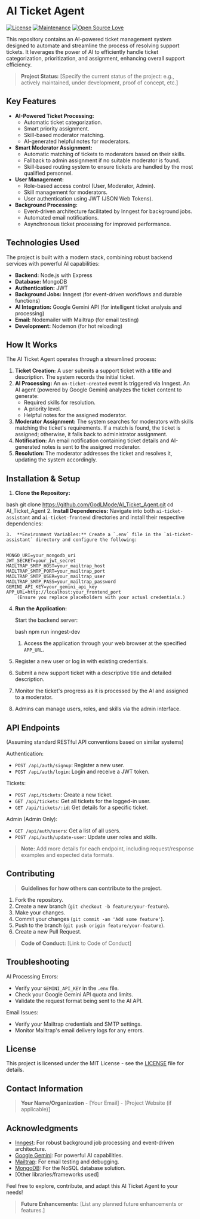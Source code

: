 
# AI Ticket Agent

[![License](https://img.shields.io/badge/License-MIT-blue.svg)](https://opensource.org/licenses/MIT)
[![Maintenance](https://img.shields.io/badge/Maintained%3F-yes-green.svg)](https://github.com/GodLMode/AI_Ticket_Agent/graphs/commit-activity)
[![Open Source Love](https://badges.frapsoft.com/os/v1/open-source.svg?v=103)](https://github.com/GodLMode/AI_Ticket_Agent)

This repository contains an AI-powered ticket management system designed to automate and streamline the process of resolving support tickets. It leverages the power of AI to efficiently handle ticket categorization, prioritization, and assignment, enhancing overall support efficiency.

> **Project Status:** [Specify the current status of the project: e.g., actively maintained, under development, proof of concept, etc.]

## Key Features

- **AI-Powered Ticket Processing:**
  - Automatic ticket categorization.
  - Smart priority assignment.
  - Skill-based moderator matching.
  - AI-generated helpful notes for moderators.
- **Smart Moderator Assignment:**
  - Automatic matching of tickets to moderators based on their skills.
  - Fallback to admin assignment if no suitable moderator is found.
  - Skill-based routing system to ensure tickets are handled by the most qualified personnel.
- **User Management:**
  - Role-based access control (User, Moderator, Admin).
  - Skill management for moderators.
  - User authentication using JWT (JSON Web Tokens).
- **Background Processing:**
  - Event-driven architecture facilitated by Inngest for background jobs.
  - Automated email notifications.
  - Asynchronous ticket processing for improved performance.

## Technologies Used

The project is built with a modern stack, combining robust backend services with powerful AI capabilities:

- **Backend:** Node.js with Express
- **Database:** MongoDB
- **Authentication:** JWT
- **Background Jobs:** Inngest (for event-driven workflows and durable functions)
- **AI Integration:** Google Gemini API (for intelligent ticket analysis and processing)
- **Email:** Nodemailer with Mailtrap (for email testing)
- **Development:** Nodemon (for hot reloading)

## How It Works

The AI Ticket Agent operates through a streamlined process:

1.  **Ticket Creation:** A user submits a support ticket with a title and description. The system records the initial ticket.
2.  **AI Processing:** An `on-ticket-created` event is triggered via Inngest. An AI agent (powered by Google Gemini) analyzes the ticket content to generate:
    - Required skills for resolution.
    - A priority level.
    - Helpful notes for the assigned moderator.
3.  **Moderator Assignment:** The system searches for moderators with skills matching the ticket's requirements. If a match is found, the ticket is assigned; otherwise, it falls back to administrator assignment.
4.  **Notification:** An email notification containing ticket details and AI-generated notes is sent to the assigned moderator.
5.  **Resolution:** The moderator addresses the ticket and resolves it, updating the system accordingly.

## Installation & Setup

1.  **Clone the Repository:**

bash
    git clone https://github.com/GodLMode/AI_Ticket_Agent.git
    cd AI_Ticket_Agent
    2.  **Install Dependencies:** Navigate into both `ai-ticket-assistant` and `ai-ticket-frontend` directories and install their respective dependencies:

    3.  **Environment Variables:** Create a `.env` file in the `ai-ticket-assistant` directory and configure the following:


    MONGO_URI=your_mongodb_uri
    JWT_SECRET=your_jwt_secret
    MAILTRAP_SMTP_HOST=your_mailtrap_host
    MAILTRAP_SMTP_PORT=your_mailtrap_port
    MAILTRAP_SMTP_USER=your_mailtrap_user
    MAILTRAP_SMTP_PASS=your_mailtrap_password
    GEMINI_API_KEY=your_gemini_api_key
    APP_URL=http://localhost:your_frontend_port
        (Ensure you replace placeholders with your actual credentials.)

4.  **Run the Application:**

    Start the backend server:

    bash
    npm run inngest-dev
    1.  Access the application through your web browser at the specified `APP_URL`.
2.  Register a new user or log in with existing credentials.
3.  Submit a new support ticket with a descriptive title and detailed description.
4.  Monitor the ticket's progress as it is processed by the AI and assigned to a moderator.
5.  Admins can manage users, roles, and skills via the admin interface.

## API Endpoints

(Assuming standard RESTful API conventions based on similar systems)

Authentication:

- `POST /api/auth/signup`: Register a new user.
- `POST /api/auth/login`: Login and receive a JWT token.

Tickets:

- `POST /api/tickets`: Create a new ticket.
- `GET /api/tickets`: Get all tickets for the logged-in user.
- `GET /api/tickets/:id`: Get details for a specific ticket.

Admin (Admin Only):

- `GET /api/auth/users`: Get a list of all users.
- `POST /api/auth/update-user`: Update user roles and skills.

> **Note:** Add more details for each endpoint, including request/response examples and expected data formats.

## Contributing

> **Guidelines for how others can contribute to the project.**

1.  Fork the repository.
2.  Create a new branch (`git checkout -b feature/your-feature`).
3.  Make your changes.
4.  Commit your changes (`git commit -am 'Add some feature'`).
5.  Push to the branch (`git push origin feature/your-feature`).
6.  Create a new Pull Request.

> **Code of Conduct:** [Link to Code of Conduct]

## Troubleshooting

AI Processing Errors:

- Verify your `GEMINI_API_KEY` in the `.env` file.
- Check your Google Gemini API quota and limits.
- Validate the request format being sent to the AI API.

Email Issues:

- Verify your Mailtrap credentials and SMTP settings.
- Monitor Mailtrap's email delivery logs for any errors.

## License

This project is licensed under the MIT License - see the [LICENSE](LICENSE) file for details.

## Contact Information

> **Your Name/Organization** - [Your Email] - [Project Website (if applicable)]

## Acknowledgments

- [Inngest](https://www.inngest.com/): For robust background job processing and event-driven architecture.
- [Google Gemini](https://ai.google.com/): For powerful AI capabilities.
- [Mailtrap](https://mailtrap.io/): For email testing and debugging.
- [MongoDB](https://www.mongodb.com/): For the NoSQL database solution.
- [Other libraries/frameworks used]

Feel free to explore, contribute, and adapt this AI Ticket Agent to your needs!

> **Future Enhancements:** [List any planned future enhancements or features.]
